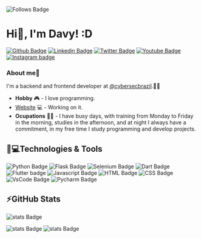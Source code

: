 ![Follows Badge](https://img.shields.io/github/followers/eu-davyzin.svg?style=social&label=Follow&maxAge=2592000) ![]()
# Hi👋, I'm Davy! :D

[![Github Badge](https://img.shields.io/badge/GitHub-100000?style=for-the-badge&logo=github&logoColor=white&link=https://github.com/eu-davyzin)](https://github.com/eu-davyzin)
[![Linkedin Badge](https://img.shields.io/badge/LinkedIn-0077B5?style=for-the-badge&logo=linkedin&logoColor=white&link=https://www.linkedin.com/in/davyzin/)](https://www.linkedin.com/in/davyzin/)
[![Twitter Badge](https://img.shields.io/badge/Twitter-1DA1F2?style=for-the-badge&logo=twitter&logoColor=white&link=https://twitter.com/eu_davyzin)](https://twitter.com/eu_davyzin)
[![Youtube Badge](https://img.shields.io/badge/YouTube-FF0000?style=for-the-badge&logo=youtube&logoColor=white&link=https://www.youtube.com/channel/UCsS4CYtOOno56rVthmQLyYw)](https://www.youtube.com/channel/UCsS4CYtOOno56rVthmQLyYw)
[![Instagram badge](https://img.shields.io/badge/Instagram-E4405F?style=for-the-badge&logo=instagram&logoColor=white&link=https://www.instagram.com/eu.davyzin/)](https://www.instagram.com/eu.davyzin/)

### About me🤴
I'm a backend and frontend developer at [@cybersecbrazil](https://www.instagram.com/cybersecbraziloficial/).🐱‍💻
* **Hobby** 🎮 - I love programming.
* [Website](eu-davyzin.github.io/mypage/) 💻 - Working on it.
* **Ocupations** 👨‍💻 - I have busy days, with training from Monday to Friday in the morning, studies in the afternoon, and at night I always have a commitment, in my free time I study programming and develop projects.

## 🚀💻Technologies & Tools

![Python Badge](https://img.shields.io/badge/Python-14354C?style=for-the-badge&logo=python&logoColor=white) ![Flask Badge](https://img.shields.io/badge/Flask-000000?style=for-the-badge&logo=flask&logoColor=white) ![Selenium Badge](https://img.shields.io/badge/Selenium-43B02A?style=for-the-badge&logo=Selenium&logoColor=white) ![Dart Badge](https://img.shields.io/badge/Dart-0175C2?style=for-the-badge&logo=dart&logoColor=white) ![Flutter badge](https://img.shields.io/badge/Flutter-02569B?style=for-the-badge&logo=flutter&logoColor=white) ![Javascript Badge](https://img.shields.io/badge/JavaScript-F7DF1E?style=for-the-badge&logo=javascript&logoColor=black) ![HTML Badge](https://img.shields.io/badge/HTML5-E34F26?style=for-the-badge&logo=html5&logoColor=white) ![CSS Badge](https://img.shields.io/badge/CSS3-1572B6?style=for-the-badge&logo=css3&logoColor=white) ![VsCode Badge](https://img.shields.io/badge/Visual_Studio_Code-0078D4?style=for-the-badge&logo=visual%20studio%20code&logoColor=white) ![Pycharm Badge](https://img.shields.io/badge/PyCharm-000000.svg?&style=for-the-badge&logo=PyCharm&logoColor=white)

## ⚡GitHub Stats

![stats Badge](https://github-readme-stats.vercel.app/api?username=eu-davyzin)

![stats Badge](https://github-readme-stats.vercel.app/api/top-langs/?username=eu-davyzin) ![stats Badge](https://github-readme-streak-stats.herokuapp.com/?user=eu-davyzin) 

